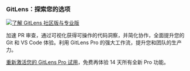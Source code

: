 ### GitLens：探索您的选项

<a href="command:gitlens.walkthrough.openCommunityVsPro" title="了解 GitLens 社区版与专业版">
  <img src="thumbnails/welcome.png" alt="了解 GitLens 社区版与专业版" />
</a>

加速 PR 审查，通过可视化获得可操作的代码洞察，并简化协作，全面提升您的 Git 和 VS Code 体验。利用 GitLens Pro 的强大工作流，提升您和团队的生产力。

[重新激活您的 GitLens Pro 试用](command:gitlens.walkthrough.plus.reactivate)，免费再体验 14 天所有全新 Pro 功能。
